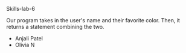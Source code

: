 Skills-lab-6


Our program takes in the user's name and their favorite color. Then, it returns a statement combining the two.

* Anjali Patel
* Olivia N
